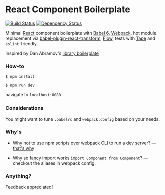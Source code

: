 React Component Boilerplate
===========================
[![Build Status](https://travis-ci.org/olegakbarov/react-component-boilerplate.svg?branch=master)](https://travis-ci.org/olegakbarov/react-component-boilerplate)
[![Dependency Status](https://img.shields.io/david/olegakbarov/react-component-boilerplate.svg)](https://david-dm.org/olegakbarov/react-component-boilerplate)

Minimal [React](https://facebook.github.io/react/) component boilerplate with [Babel 6](http://babeljs.io/), [Webpack](https://webpack.github.io/), hot module replacement via [babel-plugin-react-transform](https://github.com/gaearon/babel-plugin-react-transform), [Flow](http://flowtype.org/), tests with [Tape](https://github.com/substack/tape) and `eslint`-friendly.

Inspired by Dan Abramov's [library boilerplate](https://github.com/gaearon/library-boilerplate)

### How-to

`$ npm install`

`$ npm run dev`

navigate to `localhost:8080`

### Considerations

You might want to tune `.babelrc` and `webpack.config` based on your needs.


### Why's

- Why not to use npm scripts over webpack CLI to run a dev server? — [that's why](https://github.com/webpack/webpack-dev-server/issues/106)

- Why so fancy import works `import Component from Component`? — checkout the aliases in webpack config.

### Anything?

Feedback appreciated!

